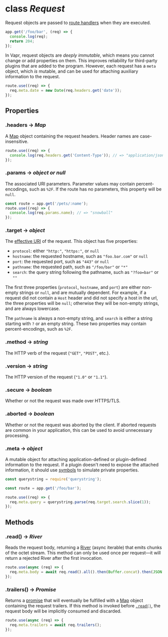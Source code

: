 # class *Request*

Request objects are passed to [route handlers](./application.md#class-route) when they are executed.

```js
app.get('/foo/bar', (req) => {
  console.log(req);
  return 204;
});
```

In Vapr, request objects are *deeply immutable*, which means you cannot change or add properties on them. This improves reliability for third-party plugins that are added to the program. However, each request has a `meta` object, which *is* mutable, and can be used for attaching auxiliary information to the request.

```js
route.use((req) => {
  req.meta.date = new Date(req.headers.get('date'));
});
```

## Properties

### .headers -> *Map*

A [Map](https://developer.mozilla.org/en-US/docs/Web/JavaScript/Reference/Global_Objects/Map) object containing the request headers. Header names are case-insensitive.

```js
route.use((req) => {
  console.log(req.headers.get('Content-Type')); // => "application/json"
});
```

### .params -> *object or null*

The associated URI parameters. Parameter values may contain percent-encodings, such as `%2F`. If the route has no parameters, this property will be `null`.

```js
const route = app.get('/pets/:name');
route.use((req) => {
  console.log(req.params.name); // => "snowball"
});
```

### .target -> *object*

The [effective URI](https://tools.ietf.org/html/rfc7230#section-5.5) of the request. This object has five properties:

* `protocol`: either `"http:"`, `"https:"`, or `null`
* `hostname`: the requested hostname, such as `"foo.bar.com"` or `null`
* `port`: the requested port, such as `"443"` or `null`
* `pathname`: the requested path, such as `"/foo/bar"` or `"*"`
* `search`: the query string following the pathname, such as `"?foo=bar"` or `""`

The first three properties (`protocol`, `hostname`, and `port`) are either non-empty strings or `null`, and are mutually dependent. For example, if a request did not contain a `Host` header and did not specify a host in the url, the three properties will be `null`; otherwise they will be non-empty strings, and are always lowercase.

The `pathname` is always a non-empty string, and `search` is either a string starting with `?` or an empty string. These two properties may contain percent-encodings, such as `%2F`.

### .method -> *string*

The HTTP verb of the request (`"GET"`, `"POST"`, etc.).

### .version -> *string*

The HTTP version of the request (`"1.0"` or `"1.1"`).

### .secure -> *boolean*

Whether or not the request was made over HTTPS/TLS.

### .aborted -> *boolean*

Whether or not the request was aborted by the client. If aborted requests are common in your application, this can be used to avoid unnecessary processing.

### .meta -> *object*

A mutable object for attaching application-defined or plugin-defined information to the request. If a plugin doesn't need to expose the attached information, it should use [symbols](https://developer.mozilla.org/en-US/docs/Web/JavaScript/Reference/Global_Objects/Symbol) to simulate private properties.

```js
const querystring = require('querystring');

const route = app.get('/foo/bar');

route.use((req) => {
  req.meta.query = querystring.parse(req.target.search.slice(1));
});
```

## Methods

### .read() -> *River*

Reads the request body, returning a [River](https://github.com/JoshuaWise/wise-river) (async iterable) that emits chunks of the octet stream. This method can only be used once per request—it will return a rejected River after the first invocation.

```js
route.use(async (req) => {
  req.meta.body = await req.read().all().then(Buffer.concat).then(JSON.parse);
});
```

### .trailers() -> *Promise*

Returns a [promise](https://github.com/JoshuaWise/wise-promise) that will eventually be fulfilled with a [Map](https://developer.mozilla.org/en-US/docs/Web/JavaScript/Reference/Global_Objects/Map) object containing the request trailers. If this method is invoked before [`.read()`](#read---river), the request body will be implicitly consumed and discarded.

```js
route.use(async (req) => {
  req.meta.trailers = await req.trailers();
});
```
